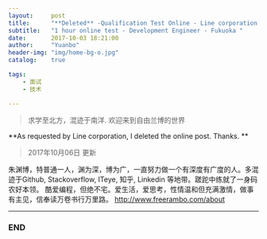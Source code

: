```yaml
---
layout:     post
title:      "**Deleted** -Qualification Test Online - Line corporation (Fukuoka Office)"
subtitle:   "1 hour online test - Development Engineer - Fukuoka "
date:       2017-10-03 18:21:00
author:     "Yuanbo"
header-img: "img/home-bg-o.jpg"
catalog:    true

tags:
    - 面试
    - 技术

---
```



> 求学至北方，混迹于南洋. 欢迎来到自由兰博的世界


**As requested by Line corporation, I deleted the online post. Thanks. **

> 2017年10月06日 更新

朱渊博，特普通一人，渊为深，博为广，一直努力做一个有深度有广度的人。多混迹于Github, Stackoverflow, ITeye, 知乎, Linkedin 等地带。蹉跎中练就了一身码农好本领。 酷爱编程，但绝不宅。爱生活，爱思考，性情温和但充满激情，做事有主见，信奉读万卷书行万里路。
<http://www.freerambo.com/about>

---

### END

